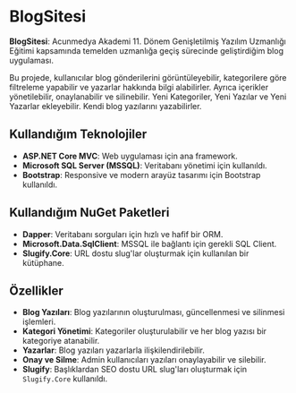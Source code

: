 # BlogSitesi

**BlogSitesi**: Acunmedya Akademi 11. Dönem Genişletilmiş Yazılım Uzmanlığı Eğitimi kapsamında temelden uzmanlığa geçiş sürecinde geliştirdiğim blog uygulaması.

Bu projede, kullanıcılar blog gönderilerini görüntüleyebilir, kategorilere göre filtreleme yapabilir ve yazarlar hakkında bilgi alabilirler. Ayrıca içerikler yönetilebilir, onaylanabilir ve silinebilir. Yeni Kategoriler, Yeni Yazılar ve Yeni Yazarlar ekleyebilir. Kendi blog yazılarını yazabilirler.

## Kullandığım Teknolojiler

- **ASP.NET Core MVC**: Web uygulaması için ana framework.
- **Microsoft SQL Server (MSSQL)**: Veritabanı yönetimi için kullanıldı.
- **Bootstrap**: Responsive ve modern arayüz tasarımı için Bootstrap kullanıldı.

## Kullandığım NuGet Paketleri

- **Dapper**: Veritabanı sorguları için hızlı ve hafif bir ORM.
- **Microsoft.Data.SqlClient**: MSSQL ile bağlantı için gerekli SQL Client.
- **Slugify.Core**: URL dostu slug'lar oluşturmak için kullanılan bir kütüphane.

## Özellikler

- **Blog Yazıları**: Blog yazılarının oluşturulması, güncellenmesi ve silinmesi işlemleri.
- **Kategori Yönetimi**: Kategoriler oluşturulabilir ve her blog yazısı bir kategoriye atanabilir.
- **Yazarlar**: Blog yazıları yazarlarla ilişkilendirilebilir.
- **Onay ve Silme**: Admin kullanıcıları yazıları onaylayabilir ve silebilir.
- **Slugify**: Başlıklardan SEO dostu URL slug'ları oluşturmak için `Slugify.Core` kullanıldı.
  


